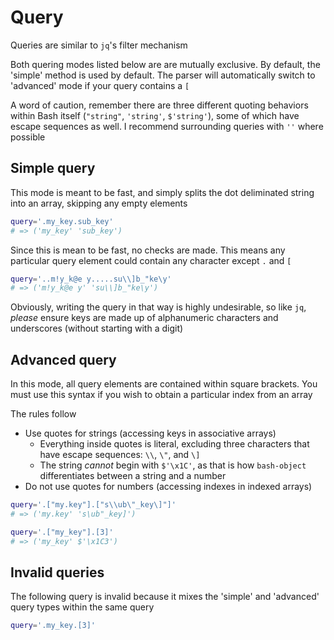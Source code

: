 # Query

Queries are similar to `jq`'s filter mechanism

Both quering modes listed below are are mutually exclusive. By default, the 'simple' method is used by default. The parser will automatically switch to 'advanced' mode if your query contains a `[`

A word of caution, remember there are three different quoting behaviors within Bash itself (`"string"`, `'string'`, `$'string'`), some of which have escape sequences as well. I recommend surrounding queries with `''` where possible

## Simple query

This mode is meant to be fast, and simply splits the dot deliminated string into an array, skipping any empty elements

```sh
query='.my_key.sub_key'
# => ('my_key' 'sub_key')
```

Since this is mean to be fast, no checks are made. This means any particular query element could contain any character except `.` and `[`

```sh
query='..m!y_k@e y.....su\\]b_"ke\y'
# => ('m!y_k@e y' 'su\\]b_"ke\y')
```

Obviously, writing the query in that way is highly undesirable, so like `jq`, _please_ ensure keys are made up of alphanumeric characters and underscores (without starting with a digit)

## Advanced query

In this mode, all query elements are contained within square brackets. You must use this syntax if you wish to obtain a particular index from an array

The rules follow

- Use quotes for strings (accessing keys in associative arrays)
  - Everything inside quotes is literal, excluding three characters that have escape sequences: `\\`, `\"`, and `\]`
  - The string _cannot_ begin with `$'\x1C'`, as that is how `bash-object` differentiates between a string and a number
- Do not use quotes for numbers (accessing indexes in indexed arrays)

```sh
query='.["my.key"].["s\\ub\"_key\]"]'
# => ('my.key' 's\ub"_key]')

query='.["my_key"].[3]'
# => ('my_key' $'\x1C3')
```

## Invalid queries

The following query is invalid because it mixes the 'simple' and 'advanced' query types within the same query

```sh
query='.my_key.[3]'
```
